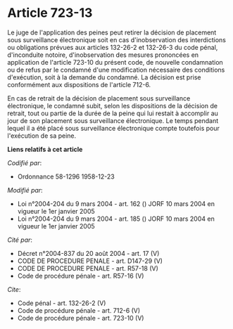 # Article 723-13

Le juge de l'application des peines peut retirer la décision de placement sous surveillance électronique soit en cas
d'inobservation des interdictions ou obligations prévues aux articles 132-26-2 et 132-26-3 du code pénal, d'inconduite
notoire, d'inobservation des mesures prononcées en application de l'article 723-10 du présent code, de nouvelle condamnation
ou de refus par le condamné d'une modification nécessaire des conditions d'exécution, soit à la demande du condamné. La
décision est prise conformément aux dispositions de l'article 712-6. 

En cas de retrait de la décision de placement sous surveillance électronique, le condamné subit, selon les dispositions de la
décision de retrait, tout ou partie de la durée de la peine qui lui restait à accomplir au jour de son placement sous
surveillance électronique. Le temps pendant lequel il a été placé sous surveillance électronique compte toutefois pour
l'exécution de sa peine.

**Liens relatifs à cet article**

_Codifié par_:

  - Ordonnance 58-1296 1958-12-23

_Modifié par_:

  - Loi n°2004-204 du 9 mars 2004 - art. 162 () JORF 10 mars 2004 en vigueur le 1er janvier 2005
  - Loi n°2004-204 du 9 mars 2004 - art. 185 () JORF 10 mars 2004 en vigueur le 1er janvier 2005

_Cité par_:

  - Décret n°2004-837 du 20 août 2004 - art. 17 (V)
  - CODE DE PROCEDURE PENALE - art. D147-29 (V)
  - CODE DE PROCEDURE PENALE - art. R57-18 (V)
  - Code de procédure pénale - art. R57-16 (V)

_Cite_:

  - Code pénal - art. 132-26-2 (V)
  - Code de procédure pénale - art. 712-6 (V)
  - Code de procédure pénale - art. 723-10 (V)
